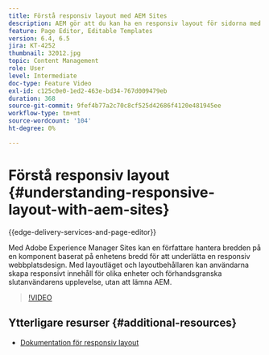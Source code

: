 ```yaml
---
title: Förstå responsiv layout med AEM Sites
description: AEM gör att du kan ha en responsiv layout för sidorna med komponenten Layoutbehållare. Med den responsiva layouten kan innehållsförfattarna skapa responsivt innehåll för olika enheter och förhandsgranska användarupplevelsen i AEM.
feature: Page Editor, Editable Templates
version: 6.4, 6.5
jira: KT-4252
thumbnail: 32012.jpg
topic: Content Management
role: User
level: Intermediate
doc-type: Feature Video
exl-id: c125c0e0-1ed2-463e-bd34-767d009479eb
duration: 368
source-git-commit: 9fef4b77a2c70c8cf525d42686f4120e481945ee
workflow-type: tm+mt
source-wordcount: '104'
ht-degree: 0%

---
```


# Förstå responsiv layout {#understanding-responsive-layout-with-aem-sites}

{{edge-delivery-services-and-page-editor}}

Med Adobe Experience Manager Sites kan en författare hantera bredden på en komponent baserat på enhetens bredd för att underlätta en responsiv webbplatsdesign. Med layoutläget och layoutbehållaren kan användarna skapa responsivt innehåll för olika enheter och förhandsgranska slutanvändarens upplevelse, utan att lämna AEM.

>[!VIDEO](https://video.tv.adobe.com/v/32012?quality=12&learn=on)

## Ytterligare resurser {#additional-resources}

* [Dokumentation för responsiv layout](https://experienceleague.adobe.com/docs/experience-manager-65/authoring/siteandpage/responsive-layout.html)
